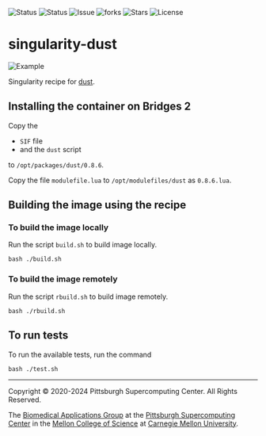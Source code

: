 ![Status](https://github.com/icaoberg/singularity-dust/actions/workflows/main.yml/badge.svg)
![Status](https://github.com/icaoberg/singularity-dust/actions/workflows/pretty.yml/badge.svg)
![Issue](https://img.shields.io/github/issues/icaoberg/singularity-dust)
![forks](https://img.shields.io/github/forks/icaoberg/singularity-dust)
![Stars](https://img.shields.io/github/stars/icaoberg/singularity-dust)
![License](https://img.shields.io/github/license/icaoberg/singularity-dust)

# singularity-dust
![Example](https://github.com/bootandy/dust/raw/master/media/snap.png)

Singularity recipe for [dust](https://github.com/bootandy/dust).

## Installing the container on Bridges 2
Copy the

* `SIF` file
* and the `dust` script

to `/opt/packages/dust/0.8.6`.

Copy the file `modulefile.lua` to `/opt/modulefiles/dust` as `0.8.6.lua`.

## Building the image using the recipe

### To build the image locally
Run the script `build.sh` to build image locally.

```
bash ./build.sh
````

### To build the image remotely
Run the script `rbuild.sh` to build image remotely.

```
bash ./rbuild.sh
```

## To run tests
To run the available tests, run the command

```
bash ./test.sh
```

---
Copyright © 2020-2024 Pittsburgh Supercomputing Center. All Rights Reserved.

The [Biomedical Applications Group](https://www.psc.edu/biomedical-applications/) at the [Pittsburgh Supercomputing Center](http://www.psc.edu) in the [Mellon College of Science](https://www.cmu.edu/mcs/) at [Carnegie Mellon University](http://www.cmu.edu).
